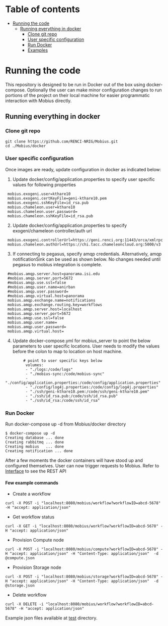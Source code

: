# Table of contents

 - [Running the code](#run1)
   - [Running everything in docker](#run2)
     - [Clone git repo](#clone)
     - [User specific configuration](#config)
     - [Run Docker](#docker)
     - [Examples](#examples)
 
# <a name="run1"></a>Running the code
This repository is designed to be run in Docker out of the box using docker-compose. Optionally the user can make minor configuration changes to run portions of the project on their local machine for easier programmatic interaction with Mobius directly.

## <a name="run2"></a>Running everything in docker
### <a name="clone"></a>Clone git repo
```
git clone https://github.com/RENCI-NRIG/Mobius.git
cd ./Mobius/docker
```
### <a name="config"></a>User specific configuration
Once images are ready, update configuration in docker as indicated below:
1. Update docker/config/application.properties to specify user specific values for following properties
```
 mobius.exogeni.user=kthare10
 mobius.exogeni.certKeyFile=geni-kthare10.pem
 mobius.exogeni.sshKeyFile=id_rsa.pub
 mobius.chameleon.user=kthare10
 mobius.chameleon.user.password=
 mobius.chameleon.sshKeyFile=id_rsa.pub
 ```
 2. Update docker/config/application.properties to specify exogeni/chameleon controller/auth url
```
 mobius.exogeni.controllerUrl=https://geni.renci.org:11443/orca/xmlrpc
 mobius.chameleon.authUrl=https://chi.tacc.chameleoncloud.org:5000/v3
```
3. If connecting to pegasus, specify amqp credentials. Alternatively, amqp notificationSink can be used as shown below. 
No changes needed until pegasus to mobius integration is complete.
```
 #mobius.amqp.server.host=panorama.isi.edu
 #mobius.amqp.server.port=5672
 #mobius.amqp.use.ssl=false
 #mobius.amqp.user.name=anirban
 #mobius.amqp.user.password=
 #mobius.amqp.virtual.host=panorama
 mobius.amqp.exchange.name=notifications
 mobius.amqp.exchange.routing.key=workflows
 mobius.amqp.server.host=localhost
 mobius.amqp.server.port=5672
 mobius.amqp.use.ssl=false
 mobius.amqp.user.name=
 mobius.amqp.user.password=
 mobius.amqp.virtual.host=
```
4. Update docker-compose.yml for mobius_server to point the below parameters to user specific locations. User needs to modify the values before the colon to map to location on host machine.
```
        # point to user specific keys below
         volumes:
         - "./logs:/code/logs"
         - "./mobius-sync:/code/mobius-sync"
         - "./config/application.properties:/code/config/application.properties"
         - "./config/log4j.properties:/code/config/log4j.properties"
         - "./ssh/geni-kthare10.pem:/code/ssh/geni-kthare10.pem"
         - "./ssh/id_rsa.pub:/code/ssh/id_rsa.pub"
         - "./ssh/id_rsa:/code/ssh/id_rsa"
```
### <a name="run3"></a>Run Docker
Run docker-compose up -d from Mobius/docker directory

```
$ docker-compose up -d
Creating database ... done
Creating rabbitmq ... done
Creating mobius   ... done
Creating notification ... done
```
After a few moments the docker containers will have stood up and configured themselves. User can now trigger requests to Mobius. Refer to [Interface](../mobius/Interface.md) to see the REST API

#### <a name="example"></a>Few example commands
- Create a workflow
```
curl -X POST -i "localhost:8080/mobius/workflow?workflowID=abcd-5678" -H "accept: application/json"
```
- Get workflow status
```
curl -X GET -i "localhost:8080/mobius/workflow?workflowID=abcd-5678" -H "accept: application/json"
```
- Provision Compute node
```
curl -X POST -i "localhost:8080/mobius/compute?workflowID=abcd-5678" -H "accept: application/json" -H "Content-Type: application/json"  -d @compute.json
```
- Provision Storage node
```
curl -X POST -i "localhost:8080/mobius/storage?workflowID=abcd-5678" -H "accept: application/json" -H "Content-Type: application/json"  -d @storage.json
```
- Delete workflow
```
curl -X DELETE -i "localhost:8080/mobius/workflow?workflowID=abcd-5678" -H "accept: application/json"
```

Example json files available at [test](https://github.com/RENCI-NRIG/Mobius/tree/master/mobius/test) directory.
